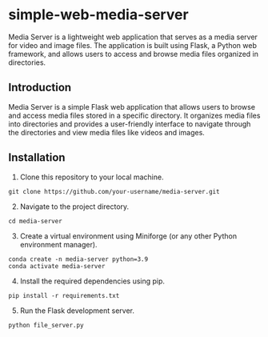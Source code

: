 # simple-web-media-server
Media Server is a lightweight web application that serves as a media server for video and image files. The application is built using Flask, a Python web framework, and allows users to access and browse media files organized in directories.

## Introduction

Media Server is a simple Flask web application that allows users to browse and access media files stored in a specific directory. It organizes media files into directories and provides a user-friendly interface to navigate through the directories and view media files like videos and images.

## Installation

1. Clone this repository to your local machine.

```
git clone https://github.com/your-username/media-server.git
```

2. Navigate to the project directory.

```
cd media-server
```

3. Create a virtual environment using Miniforge (or any other Python environment manager).

```
conda create -n media-server python=3.9
conda activate media-server
```

4. Install the required dependencies using pip.

```
pip install -r requirements.txt
```

5. Run the Flask development server.

```
python file_server.py
```
